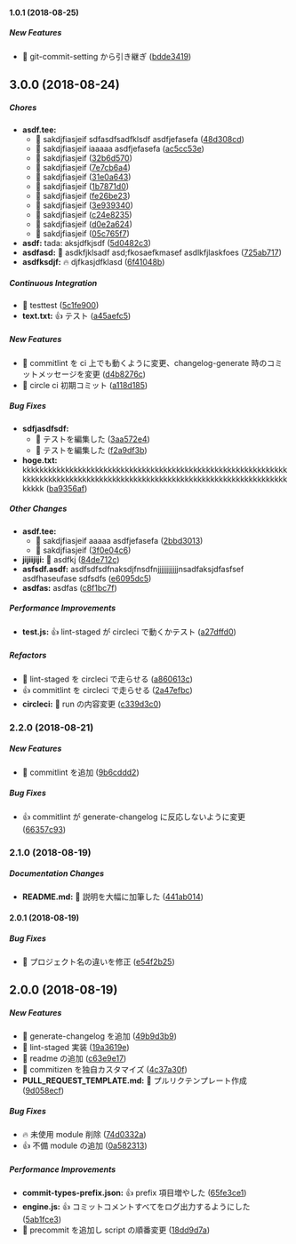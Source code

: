 #### 1.0.1 (2018-08-25)

##### New Features

*  :tada: git-commit-setting から引き継ぎ ([bdde3419](https://github.com/tyankatsu0105/git-cooperate-with-the-node/commit/bdde34195a2f1ae178fea84ead1e6b660fb58481))

## 3.0.0 (2018-08-24)

##### Chores

- **asdf.tee:**
  - :tada: sakdjfiasjeif sdfasdfsadfklsdf asdfjefasefa ([48d308cd](https://github.com/tyankatsu0105/git-commit-setting/commit/48d308cd3448c0b6d7abd8144897176f89b2a190))
  - :tada: sakdjfiasjeif iaaaaa asdfjefasefa ([ac5cc53e](https://github.com/tyankatsu0105/git-commit-setting/commit/ac5cc53e57b7dbede63a0d0553ee4319ddc8db9f))
  - :tada: sakdjfiasjeif ([32b6d570](https://github.com/tyankatsu0105/git-commit-setting/commit/32b6d570763ee348f446a10788f2fdb550b880cc))
  - :tada: sakdjfiasjeif ([7e7cb6a4](https://github.com/tyankatsu0105/git-commit-setting/commit/7e7cb6a474d7429ac3ca3fb3738b755b8459cd82))
  - :tada: sakdjfiasjeif ([31e0a643](https://github.com/tyankatsu0105/git-commit-setting/commit/31e0a643ffb9f0bedd71561b79b126cc8eece143))
  - :tada: sakdjfiasjeif ([1b7871d0](https://github.com/tyankatsu0105/git-commit-setting/commit/1b7871d0feca26e3ff2c1bcd62f824b215f937a4))
  - :tada: sakdjfiasjeif ([fe26be23](https://github.com/tyankatsu0105/git-commit-setting/commit/fe26be233abe500ff7cbd52d58984e79262435f1))
  - :tada: sakdjfiasjeif ([3e939340](https://github.com/tyankatsu0105/git-commit-setting/commit/3e939340892122f5b98b30e60ef4b5789caa139b))
  - :tada: sakdjfiasjeif ([c24e8235](https://github.com/tyankatsu0105/git-commit-setting/commit/c24e8235f074fbaf3d867c6145e845822ebfb5f8))
  - :tada: sakdjfiasjeif ([d0e2a624](https://github.com/tyankatsu0105/git-commit-setting/commit/d0e2a62410173b4d19100174b35d71a47faeeb68))
  - :tada: sakdjfiasjeif ([05c765f7](https://github.com/tyankatsu0105/git-commit-setting/commit/05c765f7d9868785ec5c7b9411457741c1f7701d))
- **asdf:** tada: aksjdfkjsdf ([5d0482c3](https://github.com/tyankatsu0105/git-commit-setting/commit/5d0482c3052116f8055fc9b66a8f936b0b6a3170))
- **asdfasd:** :tada: asdkfjklsadf asd;fkosaefkmasef asdlkfjlaskfoes ([725ab717](https://github.com/tyankatsu0105/git-commit-setting/commit/725ab717b3936fce2ad535f061a46de9e3513727))
- **asdfksdjf:** :fire: djfkasjdfklasd ([6f41048b](https://github.com/tyankatsu0105/git-commit-setting/commit/6f41048b42dc197e6ce3ef940c44b5e2bb8c7853))

##### Continuous Integration

- :bug: testtest ([5c1fe900](https://github.com/tyankatsu0105/git-commit-setting/commit/5c1fe9007e6d4dc6deb8b12b2e6d2d7e446c4843))
- **text.txt:** :+1: テスト ([a45aefc5](https://github.com/tyankatsu0105/git-commit-setting/commit/a45aefc5ca16d0701b2b823971e79e702652a9e5))

##### New Features

- :tada: commitlint を ci 上でも動くように変更、changelog-generate 時のコミットメッセージを変更 ([d4b8276c](https://github.com/tyankatsu0105/git-commit-setting/commit/d4b8276cf8409a3c2cfa07daa9bbde2e6d8f0573))
- :tada: circle ci 初期コミット ([a118d185](https://github.com/tyankatsu0105/git-commit-setting/commit/a118d185601dd1925bf2b36fb7e41fb1924431bf))

##### Bug Fixes

- **sdfjasdfsdf:**
  - :tada: テストを編集した ([3aa572e4](https://github.com/tyankatsu0105/git-commit-setting/commit/3aa572e40f6720a94affc4ba80568b05e956d38e))
  - :tada: テストを編集した ([f2a9df3b](https://github.com/tyankatsu0105/git-commit-setting/commit/f2a9df3bea9b00d7a8eb225e1c6f65a2310d6bc0))
- **hoge.txt:** kkkkkkkkkkkkkkkkkkkkkkkkkkkkkkkkkkkkkkkkkkkkkkkkkkkkkkkkkkkkkkkkkkkkkkkkkkkkkkkkkkkkkkkkkkkkkkkkkkkkkkkkkkkkkkkkkkkkkkkkkkkkkkkkk ([ba9356af](https://github.com/tyankatsu0105/git-commit-setting/commit/ba9356af73588d95131d30a3c290a4f5403cebce))

##### Other Changes

- **asdf.tee:**
  - :tada: sakdjfiasjeif aaaaa asdfjefasefa ([2bbd3013](https://github.com/tyankatsu0105/git-commit-setting/commit/2bbd3013c3b2f5d8016ce4283baff20a502606b4))
  - :tada: sakdjfiasjeif ([3f0e04c6](https://github.com/tyankatsu0105/git-commit-setting/commit/3f0e04c6ace6054eed49f15a810fc45e6bb2e4b3))
- **jijiijiji:** :tada: asdfkj ([84de712c](https://github.com/tyankatsu0105/git-commit-setting/commit/84de712c9e338608233bde296b637eab88759c16))
- **asfsdf.asdf:** asdfsdfsdfnaksdjfnsdfnjjjjjjjjjjjnsadfaksjdfasfsef asdfhaseufase sdfsdfs ([e6095dc5](https://github.com/tyankatsu0105/git-commit-setting/commit/e6095dc55a76192fdba1a31bd7804df7d3e7b7db))
- **asdfas:** asdfas ([c8f1bc7f](https://github.com/tyankatsu0105/git-commit-setting/commit/c8f1bc7fe60187eb85f16c4d5858e3cfab264f26))

##### Performance Improvements

- **test.js:** :+1: lint-staged が circleci で動くかテスト ([a27dffd0](https://github.com/tyankatsu0105/git-commit-setting/commit/a27dffd0403dabd830759bb94a62f7f90a0c0359))

##### Refactors

- :tada: lint-staged を circleci で走らせる ([a860613c](https://github.com/tyankatsu0105/git-commit-setting/commit/a860613c4678479873339fa5cc1e93c5bb3dccbf))
- :+1: commitlint を circleci で走らせる ([2a47efbc](https://github.com/tyankatsu0105/git-commit-setting/commit/2a47efbc6a0efd0d3cbcac124e644e9438fb57a8))
- **circleci:** :pill: run の内容変更 ([c339d3c0](https://github.com/tyankatsu0105/git-commit-setting/commit/c339d3c00690f91ee3b7862fd4fd774e3957efa3))

### 2.2.0 (2018-08-21)

##### New Features

- :tada: commitlint を追加 ([9b6cddd2](https://github.com/tyankatsu0105/git-commit-setting/commit/9b6cddd27b7492f11fddc0afe3d4fb549a1a5b82))

##### Bug Fixes

- :+1: commitlint が generate-changelog に反応しないように変更 ([66357c93](https://github.com/tyankatsu0105/git-commit-setting/commit/66357c937a9d687473a2a0f314a7b291148cd6f3))

### 2.1.0 (2018-08-19)

##### Documentation Changes

- **README.md:** :memo: 説明を大幅に加筆した ([441ab014](https://github.com/tyankatsu0105/git-commit-setting/commit/441ab014fae643dbb69b84e40967824d49784268))

#### 2.0.1 (2018-08-19)

##### Bug Fixes

- :bug: プロジェクト名の違いを修正 ([e54f2b25](https://github.com/tyankatsu0105/git-commit-setting/commit/e54f2b256ade3bd325abd534103717c12e0d1d13))

## 2.0.0 (2018-08-19)

##### New Features

- :tada: generate-changelog を追加 ([49b9d3b9](https://github.com/tyankatsu0105/git-commit-setting/commit/49b9d3b9a9d353a4268faeced6fd9763e59ac395))
- :tada: lint-staged 実装 ([19a3619e](https://github.com/tyankatsu0105/git-commit-setting/commit/19a3619e11d1e89e0a12e3b58aa69e5436b4361d))
- :tada: readme の追加 ([c63e9e17](https://github.com/tyankatsu0105/git-commit-setting/commit/c63e9e17fdb0923320925614929be0f98870297c))
- :tada: commitizen を独自カスタマイズ ([4c37a30f](https://github.com/tyankatsu0105/git-commit-setting/commit/4c37a30fca98dce1c063a48301a0ca16a5a88773))
- **PULL_REQUEST_TEMPLATE.md:** :tada: プルリクテンプレート作成 ([9d058ecf](https://github.com/tyankatsu0105/git-commit-setting/commit/9d058ecf79ef438eb2fa68b016d7893b3a0a577e))

##### Bug Fixes

- :fire: 未使用 module 削除 ([74d0332a](https://github.com/tyankatsu0105/git-commit-setting/commit/74d0332a1b9cb57561cb9a7a9d005578f1c61ccf))
- :+1: 不備 module の追加 ([0a582313](https://github.com/tyankatsu0105/git-commit-setting/commit/0a58231305b2e8f74948a3ec7ac92d4904ac7188))

##### Performance Improvements

- **commit-types-prefix.json:** :+1: prefix 項目増やした ([65fe3ce1](https://github.com/tyankatsu0105/git-commit-setting/commit/65fe3ce1a0a348883e1311ae7d21fe97c7d27f73))
- **engine.js:** :+1: コミットコメントすべてをログ出力するようにした ([5ab1fce3](https://github.com/tyankatsu0105/git-commit-setting/commit/5ab1fce346d40861c1b5ca195d26fb1e530a2ec1))
- :tada: precommit を追加し script の順番変更 ([18dd9d7a](https://github.com/tyankatsu0105/git-commit-setting/commit/18dd9d7a89de178de01287fe451a71b34a9f74fb))
